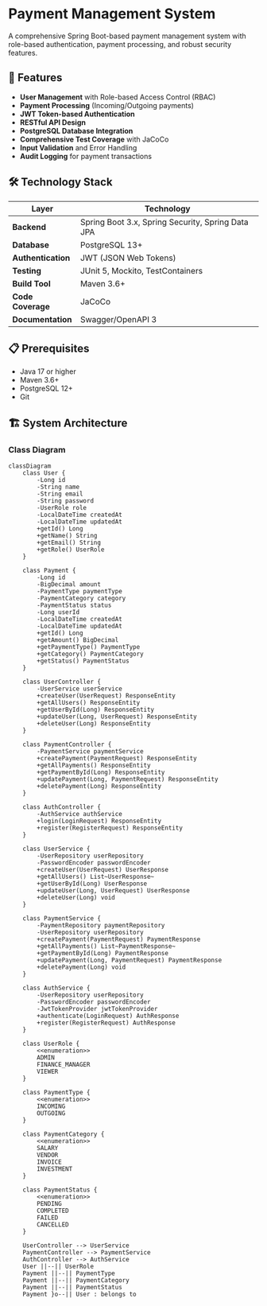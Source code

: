 # Payment Management System

A comprehensive Spring Boot-based payment management system with role-based authentication, payment processing, and robust security features.

## 🚀 Features

- **User Management** with Role-based Access Control (RBAC)
- **Payment Processing** (Incoming/Outgoing payments)
- **JWT Token-based Authentication**
- **RESTful API Design**
- **PostgreSQL Database Integration**
- **Comprehensive Test Coverage** with JaCoCo
- **Input Validation** and Error Handling
- **Audit Logging** for payment transactions

## 🛠️ Technology Stack

| Layer | Technology |
|-------|------------|
| **Backend** | Spring Boot 3.x, Spring Security, Spring Data JPA |
| **Database** | PostgreSQL 13+ |
| **Authentication** | JWT (JSON Web Tokens) |
| **Testing** | JUnit 5, Mockito, TestContainers |
| **Build Tool** | Maven 3.6+ |
| **Code Coverage** | JaCoCo |
| **Documentation** | Swagger/OpenAPI 3 |

## 📋 Prerequisites

- Java 17 or higher
- Maven 3.6+
- PostgreSQL 12+
- Git

## 🏗️ System Architecture

### Class Diagram

```mermaid
classDiagram
    class User {
        -Long id
        -String name
        -String email
        -String password
        -UserRole role
        -LocalDateTime createdAt
        -LocalDateTime updatedAt
        +getId() Long
        +getName() String
        +getEmail() String
        +getRole() UserRole
    }

    class Payment {
        -Long id
        -BigDecimal amount
        -PaymentType paymentType
        -PaymentCategory category
        -PaymentStatus status
        -Long userId
        -LocalDateTime createdAt
        -LocalDateTime updatedAt
        +getId() Long
        +getAmount() BigDecimal
        +getPaymentType() PaymentType
        +getCategory() PaymentCategory
        +getStatus() PaymentStatus
    }

    class UserController {
        -UserService userService
        +createUser(UserRequest) ResponseEntity
        +getAllUsers() ResponseEntity
        +getUserById(Long) ResponseEntity
        +updateUser(Long, UserRequest) ResponseEntity
        +deleteUser(Long) ResponseEntity
    }

    class PaymentController {
        -PaymentService paymentService
        +createPayment(PaymentRequest) ResponseEntity
        +getAllPayments() ResponseEntity
        +getPaymentById(Long) ResponseEntity
        +updatePayment(Long, PaymentRequest) ResponseEntity
        +deletePayment(Long) ResponseEntity
    }

    class AuthController {
        -AuthService authService
        +login(LoginRequest) ResponseEntity
        +register(RegisterRequest) ResponseEntity
    }

    class UserService {
        -UserRepository userRepository
        -PasswordEncoder passwordEncoder
        +createUser(UserRequest) UserResponse
        +getAllUsers() List~UserResponse~
        +getUserById(Long) UserResponse
        +updateUser(Long, UserRequest) UserResponse
        +deleteUser(Long) void
    }

    class PaymentService {
        -PaymentRepository paymentRepository
        -UserRepository userRepository
        +createPayment(PaymentRequest) PaymentResponse
        +getAllPayments() List~PaymentResponse~
        +getPaymentById(Long) PaymentResponse
        +updatePayment(Long, PaymentRequest) PaymentResponse
        +deletePayment(Long) void
    }

    class AuthService {
        -UserRepository userRepository
        -PasswordEncoder passwordEncoder
        -JwtTokenProvider jwtTokenProvider
        +authenticate(LoginRequest) AuthResponse
        +register(RegisterRequest) AuthResponse
    }

    class UserRole {
        <<enumeration>>
        ADMIN
        FINANCE_MANAGER
        VIEWER
    }

    class PaymentType {
        <<enumeration>>
        INCOMING
        OUTGOING
    }

    class PaymentCategory {
        <<enumeration>>
        SALARY
        VENDOR
        INVOICE
        INVESTMENT
    }

    class PaymentStatus {
        <<enumeration>>
        PENDING
        COMPLETED
        FAILED
        CANCELLED
    }

    UserController --> UserService
    PaymentController --> PaymentService
    AuthController --> AuthService
    User ||--|| UserRole
    Payment ||--|| PaymentType
    Payment ||--|| PaymentCategory
    Payment ||--|| PaymentStatus
    Payment }o--|| User : belongs to
